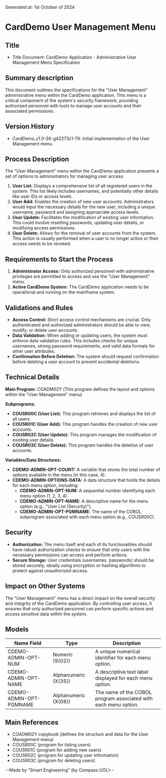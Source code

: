 Generated at: 1st October of 2024

# CardDemo User Management Menu

## Title

- Title Document: CardDemo Application - Administrative User Management Menu Specification

## Summary description

This document outlines the specifications for the "User Management" administrative menu within the CardDemo application. This menu is a critical component of the system's security framework, providing authorized personnel with tools to manage user accounts and their associated permissions.

## Version History

- CardDemo_v1.0-26-g42273c1-79: Initial implementation of the User Management menu.

## Process Description

The "User Management" menu within the CardDemo application presents a set of options to administrators for managing user access:

1. **User List:** Displays a comprehensive list of all registered users in the system. This list likely includes usernames, and potentially other details like user IDs or access levels.
2. **User Add:** Enables the creation of new user accounts. Administrators would input the necessary details for the new user, including a unique username, password and assigning appropriate access levels.
3. **User Update:** Facilitates the modification of existing user information. This could involve resetting passwords, updating user details, or modifying access permissions.
4. **User Delete:** Allows for the removal of user accounts from the system. This action is usually performed when a user is no longer active or their access needs to be revoked.

## Requirements to Start the Process

1. **Administrator Access:** Only authorized personnel with administrative privileges are permitted to access and use the "User Management" menu.
2. **Active CardDemo System:** The CardDemo application needs to be operational and running on the mainframe system.

## Validations and Rules

* **Access Control:**  Strict access control mechanisms are crucial. Only authenticated and authorized administrators should be able to view, modify, or delete user accounts.
* **Data Validation:**  When adding or updating users, the system must enforce data validation rules. This includes checks for unique usernames, strong password requirements, and valid data formats for other user attributes.
* **Confirmation Before Deletion:** The system should request confirmation before deleting a user account to prevent accidental deletions.

## Technical Details

**Main Program:** COADM02Y (This program defines the layout and options within the "User Management" menu)

**Subprograms:**

* **COUSR00C (User List):**  This program retrieves and displays the list of all users.
* **COUSR01C (User Add):** This program handles the creation of new user accounts.
* **COUSR02C (User Update):** This program manages the modification of existing user details.
* **COUSR03C (User Delete):**  This program handles the deletion of user accounts.

**Variables/Data Structures:**

* **CDEMO-ADMIN-OPT-COUNT:**  A variable that stores the total number of options available in the menu (in this case, 4).
* **CDEMO-ADMIN-OPTIONS-DATA:**  A data structure that holds the details for each menu option, including:
    * **CDEMO-ADMIN-OPT-NUM:**  A sequential number identifying each menu option (1, 2, 3, 4).
    * **CDEMO-ADMIN-OPT-NAME:**  A descriptive name for the menu option (e.g., "User List (Security)").
    * **CDEMO-ADMIN-OPT-PGMNAME:**  The name of the COBOL subprogram associated with each menu option (e.g., COUSR00C).

## Security

* **Authorization:** The menu itself and each of its functionalities should have robust authorization checks to ensure that only users with the necessary permissions can access and perform actions.
* **Secure Storage:** User credentials (usernames, passwords) should be stored securely, ideally using encryption or hashing algorithms to protect against unauthorized access.

## Impact on Other Systems

The "User Management" menu has a direct impact on the overall security and integrity of the CardDemo application. By controlling user access, it ensures that only authorized personnel can perform specific actions and access sensitive data within the system.

## Models

| Name Field | Type | Description |
|---|---|---|
| CDEMO-ADMIN-OPT-NUM | Numeric (9(02)) | A unique numerical identifier for each menu option. |
| CDEMO-ADMIN-OPT-NAME | Alphanumeric (X(35)) | A descriptive text label displayed for each menu option. |
| CDEMO-ADMIN-OPT-PGMNAME | Alphanumeric (X(08)) | The name of the COBOL program associated with each menu option. |

## Main References

* COADM02Y copybook (defines the structure and data for the User Management menu)
* COUSR00C (program for listing users)
* COUSR01C (program for adding new users)
* COUSR02C (program for updating user information)
* COUSR03C (program for deleting users)

--Made by "Smart Engineering" (by Compass.UOL)--
